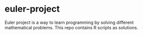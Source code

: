 # euler-project
Euler project is a way to learn programming by solving different mathematical problems. This repo contains R scripts as solutions.

